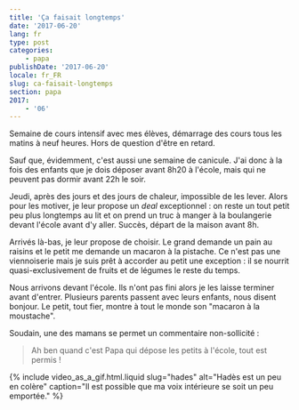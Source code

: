 ```yaml
---
title: 'Ça faisait longtemps'
date: '2017-06-20'
lang: fr
type: post
categories:
    - papa
publishDate: '2017-06-20'
locale: fr_FR
slug: ca-faisait-longtemps
section: papa
2017:
    - '06'
---
```


Semaine de cours intensif avec mes élèves, démarrage des cours tous les matins à neuf heures. Hors de question d'être en retard.

<!--more-->

Sauf que, évidemment, c'est aussi une semaine de canicule. J'ai donc à la fois des enfants que je dois déposer avant 8h20 à l'école, mais qui ne peuvent pas dormir avant 22h le soir.

Jeudi, après des jours et des jours de chaleur, impossible de les lever. Alors pour les motiver, je leur propose un _deal_ exceptionnel : on reste un tout petit peu plus longtemps au lit et on prend un truc à manger à la boulangerie devant l'école avant d'y aller. Succès, départ de la maison avant 8h.

Arrivés là-bas, je leur propose de choisir. Le grand demande un pain au raisins et le petit me demande un macaron à la pistache. Ce n'est pas une viennoiserie mais je suis prêt à accorder au petit une exception : il se nourrit quasi-exclusivement de fruits et de légumes le reste du temps.

Nous arrivons devant l'école. Ils n'ont pas fini alors je les laisse terminer avant d'entrer. Plusieurs parents passent avec leurs enfants, nous disent bonjour. Le petit, tout fier, montre à tout le monde son "macaron à la moustache".

Soudain, une des mamans se permet un commentaire non-sollicité :

> Ah ben quand c'est Papa qui dépose les petits à l'école, tout est permis !

{% include video_as_a_gif.html.liquid
    slug="hades"
    alt="Hadès est un peu en colère"
    caption="Il est possible que ma voix intérieure se soit un peu emportée."
%}